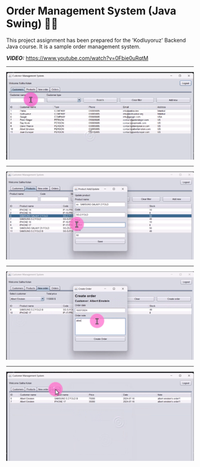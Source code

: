 # Order Management System (Java Swing) :gem::hibiscus:

This project assignment has been prepared for the 'Kodluyoruz' Backend Java course. It is a sample order management system.

***VIDEO:*** https://www.youtube.com/watch?v=0Fbie0uRqtM

---

![prev](images/prev1.png)

---

![prev](images/prev2.png)

---

![prev](images/prev3.png)

---

![prev](images/prev4.png)

